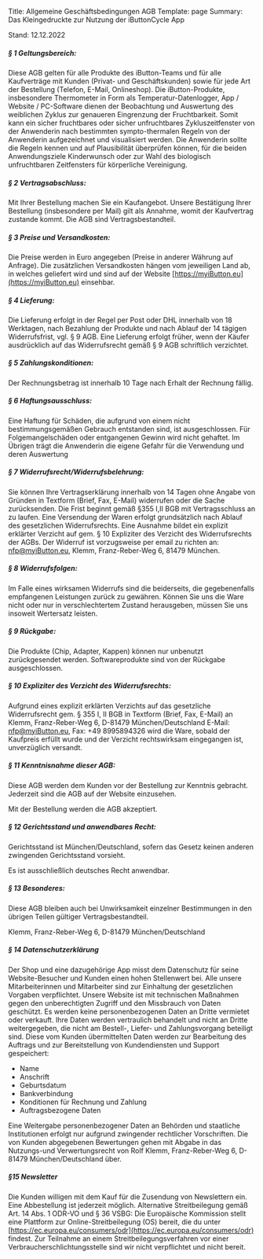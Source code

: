 Title: Allgemeine Geschäftsbedingungen AGB
Template: page
Summary: Das Kleingedruckte zur Nutzung der iButtonCycle App


Stand: 12.12.2022

##### § 1 Geltungsbereich:
Diese AGB gelten für alle Produkte des iButton-Teams und für alle Kaufverträge mit Kunden (Privat- und Geschäftskunden) sowie für jede Art der Bestellung (Telefon, E-Mail, Onlineshop). Die iButton-Produkte, insbesondere Thermometer in Form als Temperatur-Datenlogger, App / Website / PC-Software dienen der Beobachtung und Auswertung des weiblichen Zyklus zur genaueren Eingrenzung der Fruchtbarkeit. Somit kann ein sicher fruchtbares oder sicher unfruchtbares Zykluszeitfenster von der Anwenderin nach bestimmten sympto-thermalen Regeln von der Anwenderin aufgezeichnet und visualisiert werden. Die Anwenderin sollte die Regeln kennen und auf Plausibilität überprüfen können, für die beiden Anwendungsziele Kinderwunsch oder zur Wahl des biologisch unfruchtbaren Zeitfensters für körperliche Vereinigung.


##### § 2 Vertragsabschluss:
Mit Ihrer Bestellung machen Sie ein Kaufangebot. Unsere Bestätigung Ihrer Bestellung (insbesondere per Mail) gilt als Annahme, womit der Kaufvertrag zustande kommt. Die AGB sind Vertragsbestandteil.

##### § 3 Preise und Versandkosten:
Die Preise werden in Euro angegeben (Preise in anderer Währung auf Anfrage). Die zusätzlichen Versandkosten hängen vom jeweiligen Land ab, in welches geliefert wird und sind auf der Website [https://myiButton.eu](https://myiButton.eu) einsehbar. 

##### § 4 Lieferung:
Die Lieferung erfolgt in der Regel per Post oder DHL innerhalb von 18 Werktagen, nach Bezahlung der Produkte und nach Ablauf der 14 tägigen Widerrufsfrist, vgl. § 9 AGB. Eine Lieferung erfolgt früher, wenn der Käufer ausdrücklich auf das Widerrufsrecht gemäß § 9 AGB schriftlich verzichtet.

##### § 5 Zahlungskonditionen:
Der Rechnungsbetrag ist innerhalb 10 Tage nach Erhalt der Rechnung fällig.

##### § 6 Haftungsausschluss:
Eine Haftung für Schäden, die aufgrund von einem nicht bestimmungsgemäßen Gebrauch entstanden sind, ist ausgeschlossen. Für Folgemangelschäden oder entgangenen Gewinn wird nicht gehaftet. Im Übrigen trägt die Anwenderin die eigene Gefahr für die Verwendung und deren Auswertung 

##### § 7 Widerrufsrecht/Widerrufsbelehrung:
Sie können Ihre Vertragserklärung innerhalb von 14 Tagen ohne Angabe von Gründen in Textform (Brief, Fax, E-Mail) widerrufen oder die Sache zurücksenden. Die Frist beginnt  gemäß §355 I,II BGB mit Vertragsschluss an zu laufen. Eine Versendung der Waren erfolgt grundsätzlich nach Ablauf des gesetzlichen Widerrufsrechts. Eine Ausnahme bildet ein explizit erklärter Verzicht auf gem. § 10 Expliziter des Verzicht des Widerrufsrechts der AGBs.
Der Widerruf ist vorzugsweise per email zu richten an: nfp@myiButton.eu, Klemm, Franz-Reber-Weg 6, 81479 München. 

##### § 8 Widerrufsfolgen:
Im Falle eines wirksamen Widerrufs sind die beiderseits, die gegebenenfalls empfangenen Leistungen zurück zu gewähren. Können Sie uns die Ware nicht oder nur in verschlechtertem Zustand herausgeben, müssen Sie uns insoweit Wertersatz leisten.

##### § 9 Rückgabe:
Die Produkte (Chip, Adapter, Kappen) können nur unbenutzt zurückgesendet werden. Softwareprodukte sind von der Rückgabe ausgeschlossen.

##### § 10 Expliziter des Verzicht des Widerrufsrechts:
Aufgrund eines explizit erklärten Verzichts auf das gesetzliche Widerrufsrecht gem. § 355 I, II BGB in Textform (Brief, Fax, E-Mail) an Klemm, Franz-Reber-Weg 6, D-81479 München/Deutschland E-Mail: [nfp@myiButton.eu](mailto:nfp@myiButton.eu), Fax: +49 8995894326 wird die Ware, sobald der Kaufpreis erfüllt wurde und der Verzicht rechtswirksam eingegangen ist, unverzüglich versandt.

##### § 11 Kenntnisnahme dieser AGB:
Diese AGB werden dem Kunden vor der Bestellung zur Kenntnis gebracht. Jederzeit sind die AGB auf der Website einzusehen.

Mit der Bestellung werden die AGB akzeptiert.

##### § 12 Gerichtsstand und anwendbares Recht:
Gerichtsstand ist München/Deutschland, sofern das Gesetz keinen anderen zwingenden Gerichtsstand vorsieht. 

Es ist ausschließlich deutsches Recht anwendbar.

##### § 13 Besonderes:
Diese AGB bleiben auch bei Unwirksamkeit einzelner Bestimmungen in den übrigen Teilen gültiger Vertragsbestandteil.

Klemm, Franz-Reber-Weg 6, D-81479 München/Deutschland

##### § 14 Datenschutzerklärung
Der Shop und eine dazugehörige App misst dem Datenschutz für seine Website-Besucher und Kunden einen hohen Stellenwert bei. Alle unsere Mitarbeiterinnen und Mitarbeiter sind zur Einhaltung der gesetzlichen Vorgaben verpflichtet. Unsere Website ist mit technischen Maßnahmen gegen den unberechtigten Zugriff und den Missbrauch von Daten geschützt. Es werden keine personenbezogenen Daten an Dritte vermietet oder verkauft. Ihre Daten werden vertraulich behandelt und nicht an Dritte weitergegeben, die nicht am Bestell-, Liefer- und Zahlungsvorgang beteiligt sind. Diese vom Kunden übermittelten Daten werden zur Bearbeitung des Auftrags und zur Bereitstellung von Kundendiensten und Support gespeichert:

- Name
- Anschrift
- Geburtsdatum
- Bankverbindung
- Konditionen für Rechnung und Zahlung
- Auftragsbezogene Daten

Eine Weitergabe personenbezogener Daten an Behörden und staatliche Institutionen erfolgt nur aufgrund zwingender rechtlicher Vorschriften.
Die von Kunden abgegebenen Bewertungen gehen mit Abgabe in das Nutzungs-und Verwertungsrecht von Rolf Klemm, Franz-Reber-Weg 6, D-81479 München/Deutschland über.

##### §15 Newsletter
Die Kunden willigen mit dem Kauf für die Zusendung von Newslettern ein. Eine Abbestellung ist jederzeit möglich.
Alternative Streitbeilegung gemäß Art. 14 Abs. 1 ODR-VO und § 36 VSBG:
Die Europäische Kommission stellt eine Plattform zur Online-Streitbeilegung (OS) bereit, die du unter [https://ec.europa.eu/consumers/odr](https://ec.europa.eu/consumers/odr) findest. Zur Teilnahme an einem Streitbeilegungsverfahren vor einer Verbraucherschlichtungsstelle sind wir nicht verpflichtet und nicht bereit.

